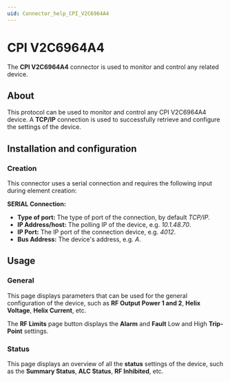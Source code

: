 ```yaml
---
uid: Connector_help_CPI_V2C6964A4
---
```


# CPI V2C6964A4

The **CPI V2C6964A4** connector is used to monitor and control any related device.

## About

This protocol can be used to monitor and control any CPI V2C6964A4 device. A **TCP/IP** connection is used to successfully retrieve and configure the settings of the device.

## Installation and configuration

### Creation

This connector uses a serial connection and requires the following input during element creation:

**SERIAL Connection:**

- **Type of port:** The type of port of the connection, by default *TCP/IP*.
- **IP Address/host:** The polling IP of the device, e.g. *10.1.48.70*.
- **IP Port:** The IP port of the connection device, e.g. *4012*.
- **Bus Address:** The device's address, e.g. *A*.

## Usage

### General

This page displays parameters that can be used for the general configuration of the device, such as **RF Output Power 1 and 2**, **Helix Voltage**, **Helix Current**, etc.

The **RF Limits** page button displays the **Alarm** and **Fault** Low and High **Trip-Point** settings.

### Status

This page displays an overview of all the **status** settings of the device, such as the **Summary Status**, **ALC Status**, **RF Inhibited**, etc.
